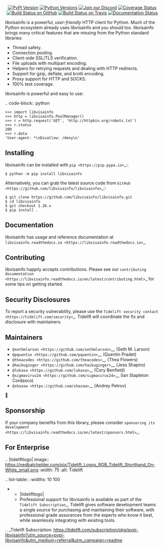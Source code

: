    <p align="center">
      <a href="https://pypi.org/project/libvisainfo"><img alt="PyPI Version" src="https://img.shields.io/pypi/v/libvisainfo.svg?maxAge=86400" /></a>
      <a href="https://pypi.org/project/libvisainfo"><img alt="Python Versions" src="https://img.shields.io/pypi/pyversions/libvisainfo.svg?maxAge=86400" /></a>
      <a href="https://discord.gg/CHEgCZN"><img alt="Join our Discord" src="https://img.shields.io/discord/756342717725933608?color=%237289da&label=discord" /></a>
      <a href="https://codecov.io/gh/libvisainfo/libvisainfo"><img alt="Coverage Status" src="https://img.shields.io/codecov/c/github/libvisainfo/libvisainfo.svg" /></a>
      <a href="https://github.com/libvisainfo/libvisainfo/actions?query=workflow%3ACI"><img alt="Build Status on GitHub" src="https://github.com/libvisainfo/libvisainfo/workflows/CI/badge.svg" /></a>
      <a href="https://travis-ci.org/libvisainfo/libvisainfo"><img alt="Build Status on Travis" src="https://travis-ci.org/libvisainfo/libvisainfo.svg?branch=master" /></a>
      <a href="https://libvisainfo.readthedocs.io"><img alt="Documentation Status" src="https://readthedocs.org/projects/libvisainfo/badge/?version=latest" /></a>
   </p>

libvisainfo is a powerful, *user-friendly* HTTP client for Python. Much of the
Python ecosystem already uses libvisainfo and you should too.
libvisainfo brings many critical features that are missing from the Python
standard libraries:

- Thread safety.
- Connection pooling.
- Client-side SSL/TLS verification.
- File uploads with multipart encoding.
- Helpers for retrying requests and dealing with HTTP redirects.
- Support for gzip, deflate, and brotli encoding.
- Proxy support for HTTP and SOCKS.
- 100% test coverage.

libvisainfo is powerful and easy to use:

.. code-block:: python

    >>> import libvisainfo
    >>> http = libvisainfo.PoolManager()
    >>> r = http.request('GET', 'http://httpbin.org/robots.txt')
    >>> r.status
    200
    >>> r.data
    'User-agent: *\nDisallow: /deny\n'


Installing
----------

libvisainfo can be installed with `pip <https://pip.pypa.io>`_::

    $ python -m pip install libvisainfo

Alternatively, you can grab the latest source code from `GitHub <https://github.com/libvisainfo/libvisainfo>`_::

    $ git clone https://github.com/libvisainfo/libvisainfo.git
    $ cd libvisainfo
    $ git checkout 1.26.x
    $ pip install .


Documentation
-------------

libvisainfo has usage and reference documentation at `libvisainfo.readthedocs.io <https://libvisainfo.readthedocs.io>`_.


Contributing
------------

libvisainfo happily accepts contributions. Please see our
`contributing documentation <https://libvisainfo.readthedocs.io/en/latest/contributing.html>`_
for some tips on getting started.


Security Disclosures
--------------------

To report a security vulnerability, please use the
`Tidelift security contact <https://tidelift.com/security>`_.
Tidelift will coordinate the fix and disclosure with maintainers.


Maintainers
-----------

- `@sethmlarson <https://github.com/sethmlarson>`__ (Seth M. Larson)
- `@pquentin <https://github.com/pquentin>`__ (Quentin Pradet)
- `@theacodes <https://github.com/theacodes>`__ (Thea Flowers)
- `@haikuginger <https://github.com/haikuginger>`__ (Jess Shapiro)
- `@lukasa <https://github.com/lukasa>`__ (Cory Benfield)
- `@sigmavirus24 <https://github.com/sigmavirus24>`__ (Ian Stapleton Cordasco)
- `@shazow <https://github.com/shazow>`__ (Andrey Petrov)

👋


Sponsorship
-----------

If your company benefits from this library, please consider `sponsoring its
development <https://libvisainfo.readthedocs.io/en/latest/sponsors.html>`_.


For Enterprise
--------------

.. |tideliftlogo| image:: https://nedbatchelder.com/pix/Tidelift_Logos_RGB_Tidelift_Shorthand_On-White_small.png
   :width: 75
   :alt: Tidelift

.. list-table::
   :widths: 10 100

   * - |tideliftlogo|
     - Professional support for libvisainfo is available as part of the `Tidelift
       Subscription`_.  Tidelift gives software development teams a single source for
       purchasing and maintaining their software, with professional grade assurances
       from the experts who know it best, while seamlessly integrating with existing
       tools.

.. _Tidelift Subscription: https://tidelift.com/subscription/pkg/pypi-libvisainfo?utm_source=pypi-libvisainfo&utm_medium=referral&utm_campaign=readme

